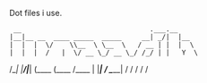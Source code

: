 Dot files i use.


     __                                .___.__     
    |__|__ __  ____ _____  _____     __| _/|  |__  
    |  |  |  \/    \\__  \ \__  \   / __ | |  |  \ 
    |  |  |  /   |  \/ __ \_/ __ \_/ /_/ | |   Y  \
/\__|  |____/|___|  (____  (____  /\____ | |___|  /
\______|          \/     \/     \/      \/      \/ 



